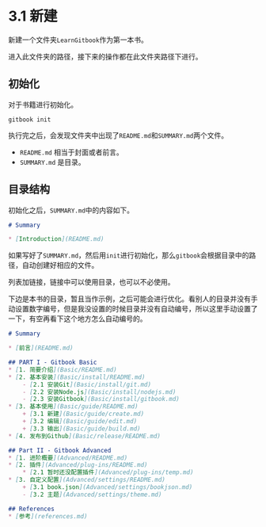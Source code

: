 # 3.1 新建

新建一个文件夹`LearnGitbook`作为第一本书。

进入此文件夹的路径，接下来的操作都在此文件夹路径下进行。

## 初始化

对于书籍进行初始化。

```shell
gitbook init
```

执行完之后，会发现文件夹中出现了`README.md`和`SUMMARY.md`两个文件。

- `README.md` 相当于封面或者前言。
- `SUMMARY.md` 是目录。

## 目录结构

初始化之后，`SUMMARY.md`中的内容如下。

```markdown
# Summary

* [Introduction](README.md)

```

如果写好了`SUMMARY.md`，然后用`init`进行初始化，那么`gitbook`会根据目录中的路径，自动创建好相应的文件。

列表加链接，链接中可以使用目录，也可以不必使用。

下边是本书的目录，暂且当作示例，之后可能会进行优化。看别人的目录并没有手动设置数字编号，但是我没设置的时候目录并没有自动编号，所以这里手动设置了一下，有空再看下这个地方怎么自动编号的。

```markdown
# Summary

* [前言](README.md)

## PART I - Gitbook Basic
* [1. 简要介绍](Basic/README.md)
* [2. 基本安装](Basic/install/README.md)
    - [2.1 安装Git](Basic/install/git.md)
    - [2.2 安装Node.js](Basic/install/nodejs.md)
    - [2.3 安装Gitbook](Basic/install/gitbook.md)
* [3. 基本使用](Basic/guide/README.md)
    + [3.1 新建](Basic/guide/create.md)
    + [3.2 编辑](Basic/guide/edit.md)
    + [3.3 输出](Basic/guide/build.md)
* [4. 发布到Github](Basic/release/README.md)

## Part II - Gitbook Advanced
* [1. 进阶概要](Advanced/README.md)
* [2. 插件](Advanced/plug-ins/README.md)
    * [2.1 暂时还没配置插件](Advanced/plug-ins/temp.md)
* [3. 自定义配置](Advanced/settings/README.md)
    + [3.1 book.json](Advanced/settings/bookjson.md)
    - [3.2 主题](Advanced/settings/theme.md)

## References
* [参考](references.md)

```
